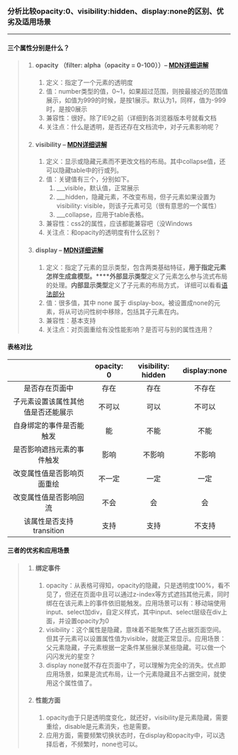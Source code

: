 ### 分析比较opacity:0、visibility:hidden、display:none的区别、优劣及适用场景
------
#### 三个属性分别是什么？
> 1. #### opacity （filter: alpha（opacity = 0-100））– [MDN详细讲解](https://developer.mozilla.org/zh-CN/docs/Web/CSS/opacity)
>    1. 定义：指定了一个元素的透明度
>    2. 值：number类型的值，0~1，如果超过范围，则按最接近的范围值展示，如值为999的时候，是按1展示。默认为1，同样，值为-999时，是按0展示
>    3. 兼容性：很好。除了IE9之前（详细到各浏览器版本号就看文档
>    4. 关注点：什么是透明，是否还存在文档流中，对子元素影响呢？
> 2. #### visibility – [MDN详细讲解](https://developer.mozilla.org/zh-CN/docs/Web/CSS/visibility)
>    1. 定义：显示或隐藏元素而不更改文档的布局。其中collapse值，还可以隐藏table中的行或列。
>    2. 值：关键值有三个，分别如下。
>       1. ___visible，默认值，正常展示
>       2. ___hidden，隐藏元素，不改变布局，但子元素如果设置为visibility: visible，则该子元素可见（很有意思的一个属性）
>       3. ___collapse，应用于table表格。
>    3. 兼容性：css2的属性，应该都能兼容吧（没Windows
>    4. 关注点：和opacity的透明度有什么区别？
> 3. #### display – [MDN详细讲解](https://developer.mozilla.org/zh-CN/docs/Web/CSS/display#display_none)
>    1. 定义：指定了元素的显示类型，包含两类基础特征，**用于指定元素怎样生成盒模型。****外部显示类型**定义了元素怎么参与流式布局的处理。**内部显示类型**定义了子元素的布局方式， 详细可以看看[语法部分](http://localhost:18080/[https://developer.mozilla.org/zh-CN/docs/Web/CSS/display#语法](https://developer.mozilla.org/zh-CN/docs/Web/CSS/display#语法))
>    2. 值：很多值，其中 none 属于 display-box。被设置成none的元素，将从可访问性树中移除，包括其子元素在内。
>    3. 兼容性：基本支持
>    4. 关注点：对页面重绘有没性能影响？是否可与别的属性连用？
>    
>    

#### 表格对比

|                                    | opacity: 0 | visibility: hidden | display:none |
| :--------------------------------: | :--------: | :----------------: | :----------: |
|           是否存在页面中           |    存在    |        存在        |    不存在    |
| 子元素设置该属性其他值是否还能展示 |   不可以   |        可以        |    不可以    |
|      自身绑定的事件是否能触发      |     能     |        不能        |     不能     |
|     是否影响遮挡元素的事件触发     |    影响    |       不影响       |    不影响    |
|     改变属性值是否影响页面重绘     |   不一定   |        一定        |     一定     |
|       改变属性值是否影响回流       |    不会    |         会         |      会      |
|      该属性是否支持transition      |    支持    |        支持        |    不支持    |
#### 三者的优劣和应用场景

> 1. #### 绑定事件
>    1. opacity：从表格可得知，opacity的隐藏，只是透明度100%，看不见了，但还在页面中且可以通过z-index等方式遮挡其他元素，同时绑在在该元素上的事件依旧能触发。应用场景可以有：移动端使用input、select加div，自定义样式，其中input、select层级在div上面，并设置opacity为0
>    2. visibility：这个属性是隐藏，意味着不能聚焦了还占据页面空间。但其子元素可以设置属性值为visible，就能正常显示。应用场景：父元素隐藏，子元素根据一定条件某些展示某些隐藏。可以做一个闪闪发光的星空？
>    3. display none就不存在页面中了，可以理解为完全的消失。优点即应用场景，如果是流式布局，让一个元素隐藏且不占据空间，就使用这个属性值了。
> 2. #### 性能方面
>    1. opacity由于只是透明度变化，就还好，visibility是元素隐藏，需要重绘，disable是元素消失，也是需要。
>    2. 应用方面，需要频繁切换状态时，在display和opacity中，可以选择后者，不频繁时，none也可以。
